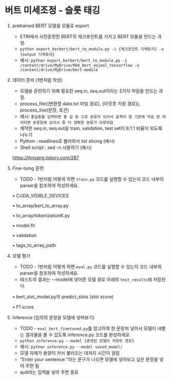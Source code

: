 # 버트 미세조정 - 슬롯 태깅  
  
1. pretrained BERT 모델을 모듈로 export  

    - ETRI에서 사전훈련한 BERT의 체크포인트를 가지고 BERT 모듈을 만드는 과정.  
    - `python export_korbert/bert_to_module.py -i {체크포인트 디렉토리} -o {output 디렉토리}`   
    - 예시: `python export_korbert/bert_to_module.py -i /content/drive/MyDrive/004_bert_eojeol_tensorflow -o /content/drive/MyDrive/bert-module`  
  
2. 데이터 준비 (1번처럼 작성)

    - 모델을 훈련하기 위해 필요한 seq.in, seq.out이라는 2가지 파일을 만드는 과정.  
    - process_file({변환할 data.txt 파일 경로}, {아웃풋 저장 경로}), process_line(문장, 토큰)
    - 예시: `홍길동을 입력하면 홍 길 동 으로 분류가 되어서 출력이 됨 기존에 학습 된 데이터면 분류함에 있어서 좀 더 정확한 분류가 이루어짐`  
    - 제작한 seq.in, seq.out을 train, validation, test set이 8:1:1 비율이 되도록 나누기
    - Python : readlines로 불러와서 list slicing (예시)
    - Shell script : sed -n 사용하기 (예시)

    https://jhnyang.tistory.com/287
3. Fine-tuing 훈련  

    - TODO - 1번처럼 어떻게 하면 `train.py` 코드를 실행할 수 있는지 코드 내부의 parser을 참조하여 작성하세요. 

    • CUDA_VISIBLE_DEVICES

    • to_array/bert_to_array.py

    • to_array/tokenizationK.py

    • model.fit

    • validation

    • tags_to_array_path 
  
4. 모델 평가  

    - TODO - 1번처럼 어떻게 하면 `eval.py` 코드를 실행할 수 있는지 코드 내부의 parser을 참조하여 작성하세요.  
    - 테스트의 결과는 --model에 넣어준 모델 경로 아래의 `test_results`에 저장된다. 

    • bert_slot_model.py의 predict_slots (slot score)

    • F1 score 
  
5. Inference (임의의 문장을 모델에 넣어보기)  

    - TODO - `eval_bert_finetuned.py`를 참고하여 한 문장씩 넣어서 모델이 내뱉는 결과물을 볼 수 있도록 inference.py 코드를 완성하세요.  
    - `python inference.py --model {훈련된 모델이 저장된 경로}`   
    - 예시: `python inference.py --model saved_model/`   
    - 모델 자체가 용량이 커서 불러오는 데까지 시간이 걸림  
    - "Enter your sentence:"라는 문구가 나오면 모델에 넣어보고 싶은 문장을 넣어 주면 됨  
    - quit라는 입력을 넣어 주면 종료  
